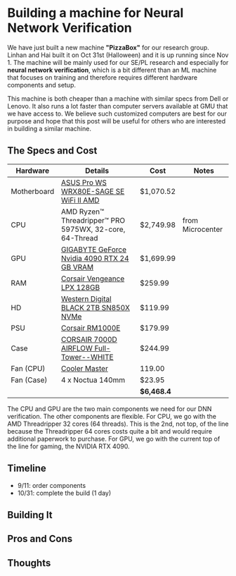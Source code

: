 # Building a machine for Neural Network Verification

We have just built a new machine **"PizzaBox"** for our research group.  Linhan and Hai built it on Oct 31st (Halloween) and it is up running since Nov 1.  The machine will be mainly used for our SE/PL research and especially for **neural network verification**, which is a bit different than an ML machine that focuses on training and therefore requires different hardware components and setup.

This machine is both cheaper than a machine with similar specs from Dell or Lenovo. It also runs a lot faster than computer servers available at GMU that we have access to.  We believe such customized computers are best for our purpose and hope that this post will be useful for others who are interested in building a similar machine.

## The Specs and Cost 

| Hardware | Details     | Cost | Notes |
|----------|-------------|------|-------|
| Motherboard| [ASUS Pro WS WRX80E-SAGE SE WiFi II AMD](https://www.amazon.com/gp/product/B0BZT9NF57/ref=ppx_yo_dt_b_asin_title_o05_s03?ie=UTF8&psc=1) | $1,070.52 | | 
| CPU      | AMD Ryzen™ Threadripper™ PRO 5975WX, 32-core, 64-Thread|  $2,749.98 |  from Microcenter
| GPU      | [GIGABYTE GeForce Nvidia 4090 RTX 24 GB VRAM](https://www.amazon.com/gp/product/B0BGP8FGNZ/ref=ppx_yo_dt_b_asin_title_o04_s00?ie=UTF8&th=1) |$1,699.99 | |
| RAM     | [Corsair Vengeance LPX 128GB](https://www.amazon.com/gp/product/B085WQXKM2/ref=ppx_yo_dt_b_asin_title_o05_s02?ie=UTF8&th=1) |$259.99 |
| HD  | [Western Digital BLACK 2TB SN850X NVMe](https://www.amazon.com/gp/product/B0B7CMZ3QH/ref=ppx_yo_dt_b_asin_title_o07_s00?ie=UTF8&th=1) |$119.99 | 
| PSU | [Corsair RM1000E](https://www.amazon.com/gp/product/B0BYQHWJXC/ref=ppx_yo_dt_b_asin_title_o05_s00?ie=UTF8&psc=1)|$179.99 | 
| Case | [CORSAIR 7000D AIRFLOW Full-Tower--WHITE](https://www.amazon.com/gp/product/B09444VWX2/ref=ppx_yo_dt_b_asin_title_o02_s00?ie=UTF8&th=1) | $244.99 | 
| Fan (CPU) | [Cooler Master](https://www.amazon.com/gp/product/B07H25DZ3M/ref=ppx_yo_dt_b_asin_title_o06_s00?ie=UTF8&psc=1) | 119.00 | 
| Fan (Case) | 4 x Noctua 140mm  | $23.95 | | 
|    |         |**$6,468.4**   |    |


The CPU and GPU are the two main components we need for our DNN verification. The other components are flexible.  For CPU, we go with the AMD Threadripper 32 cores (64 threads).  This is the 2nd, not top, of the line because the Threadripper 64 cores costs quite a bit and would require additional paperwork to purchase.  For GPU, we go with the current top of the line for gaming, the NVIDIA RTX 4090.  


## Timeline
- 9/11: order components
- 10/31: complete the build (1 day)

## Building It


## Pros and Cons


## Thoughts



